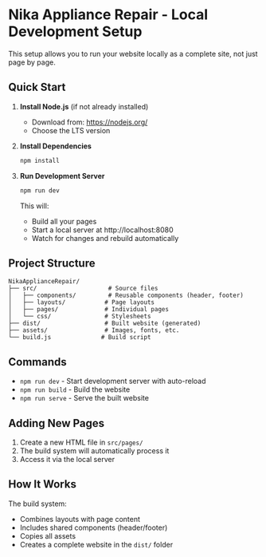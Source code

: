 # Nika Appliance Repair - Local Development Setup

This setup allows you to run your website locally as a complete site, not just page by page.

## Quick Start

1. **Install Node.js** (if not already installed)
   - Download from: https://nodejs.org/
   - Choose the LTS version

2. **Install Dependencies**
   ```bash
   npm install
   ```

3. **Run Development Server**
   ```bash
   npm run dev
   ```
   This will:
   - Build all your pages
   - Start a local server at http://localhost:8080
   - Watch for changes and rebuild automatically

## Project Structure

```
NikaApplianceRepair/
├── src/                    # Source files
│   ├── components/         # Reusable components (header, footer)
│   ├── layouts/           # Page layouts
│   ├── pages/             # Individual pages
│   └── css/               # Stylesheets
├── dist/                  # Built website (generated)
├── assets/                # Images, fonts, etc.
└── build.js              # Build script
```

## Commands

- `npm run dev` - Start development server with auto-reload
- `npm run build` - Build the website
- `npm run serve` - Serve the built website

## Adding New Pages

1. Create a new HTML file in `src/pages/`
2. The build system will automatically process it
3. Access it via the local server

## How It Works

The build system:
- Combines layouts with page content
- Includes shared components (header/footer)
- Copies all assets
- Creates a complete website in the `dist/` folder